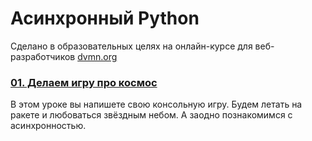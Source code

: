 # Асинхронный Python

Сделано в образовательных целях на онлайн-курсе для веб-разработчиков [dvmn.org](https://dvmn.org/modules/)

### [01. Делаем игру про космос](https://github.com/j0hntv/aio/tree/master/01_Space_Game)
В этом уроке вы напишете свою консольную игру. Будем летать на ракете и любоваться звёздным небом. А заодно познакомимся с асинхронностью.
